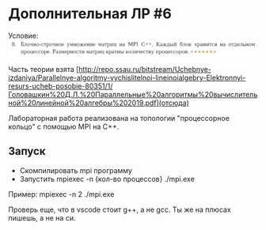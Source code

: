 # Дополнительная ЛР #6

Условие:
![Alt text](image.png)

Часть теории взята [http://repo.ssau.ru/bitstream/Uchebnye-izdaniya/Parallelnye-algoritmy-vychislitelnoi-lineinoialgebry-Elektronnyi-resurs-ucheb-posobie-80351/1/Головашкин%20Д.Л.%20Параллельные%20алгоритмы%20вычислительной%20линейной%20алгебры%202019.pdf](отсюда)

Лабораторная работа реализована на топологии "процессорное кольцо" с помощью MPI на C++.

## Запуск

- Скомпилировать mpi программу
- Запустить mpiexec -n {кол-во процессов} ./mpi.exe

Пример:
mpiexec -n 2 ./mpi.exe

Проверь еще, что в vscode стоит g++, а не gcc. Ты же на плюсах пишешь, а не на си.
